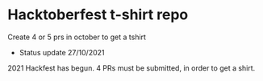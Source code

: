 # Hacktoberfest t-shirt repo

Create 4 or 5 prs in october to get a tshirt

* Status update 27/10/2021

2021 Hackfest has begun. 4 PRs must be submitted, in order to get a shirt.
